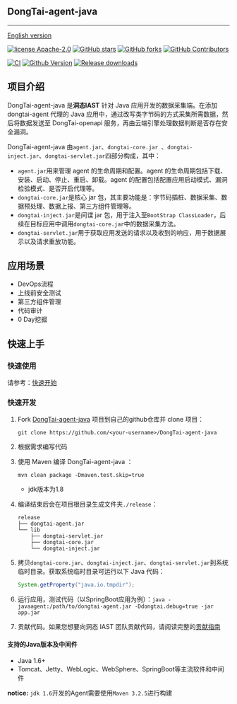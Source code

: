 ## DongTai-agent-java
---
[English version](README.md)

[![license Apache-2.0](https://img.shields.io/github/license/HXSecurity/DongTai-agent-java)](https://github.com/HXSecurity/DongTai-agent-java/blob/main/LICENSE)
[![GitHub stars](https://img.shields.io/github/stars/HXSecurity/DongTai-agent-java.svg?label=Stars&logo=github)](https://github.com/HXSecurity/DongTai-agent-java)
[![GitHub forks](https://img.shields.io/github/forks/HXSecurity/DongTai-Agent-Java?label=Forks&logo=github)](https://github.com/HXSecurity/DongTai-agent-java)
[![GitHub Contributors](https://img.shields.io/github/contributors-anon/HXSecurity/DongTai-agent-java?label=Contributors&logo=github)](https://github.com/HXSecurity/DongTai-agent-java)


[![CI](https://github.com/HXSecurity/DongTai-agent-java/actions/workflows/release-agent.yml/badge.svg)](https://github.com/HXSecurity/DongTai-agent-java/actions/workflows/release-agent.yml)
[![Github Version](https://img.shields.io/github/v/release/HXSecurity/DongTai-agent-java?display_name=tag&include_prereleases&sort=semver)](https://github.com/HXSecurity/DongTai-agent-java/releases)
[![Release downloads](https://shields.io/github/downloads/HXSecurity/DongTai-Agent-Java/total)](https://github.com/HXSecurity/DongTai-agent-java/releases)



## 项目介绍

DongTai-agent-java 是**洞态IAST** 针对 Java 应用开发的数据采集端。在添加 dongtai-agent 代理的 Java 应用中，通过改写类字节码的方式采集所需数据，然后将数据发送至 DongTai-openapi 服务，再由云端引擎处理数据判断是否存在安全漏洞。

DongTai-agent-java 由`agent.jar`、`dongtai-core.jar `、`dongtai-inject.jar`、`dongtai-servlet.jar`四部分构成，其中：

- `agent.jar`用来管理 agent 的生命周期和配置。agent 的生命周期包括下载、安装、启动、停止、重启、卸载。agent 的配置包括配置应用启动模式、漏洞检验模式、是否开启代理等。
- `dongtai-core.jar`是核心 jar 包，其主要功能是：字节码插桩、数据采集、数据预处理、数据上报、第三方组件管理等。
- `dongtai-inject.jar`是间谍 jar 包，用于注入至`BootStrap ClassLoader`，后续在目标应用中调用`dongtai-core.jar`中的数据采集方法。
- `dongtai-servlet.jar`用于获取应用发送的请求以及收到的响应，用于数据展示以及请求重放功能。

## 应用场景

- DevOps流程
- 上线前安全测试
- 第三方组件管理
- 代码审计
- 0 Day挖掘


## 快速上手

### 快速使用

请参考：[快速开始](https://doc.dongtai.io)

### 快速开发

1. Fork [DongTai-agent-java](https://github.com/HXSecurity/DongTai-agent-java) 项目到自己的github仓库并 clone 项目：

   ```shell
   git clone https://github.com/<your-username>/DongTai-agent-java
   ```

2. 根据需求编写代码

3. 使用 Maven 编译 DongTai-agent-java ：

   ```shell
   mvn clean package -Dmaven.test.skip=true
   ```

    - jdk版本为1.8

4. 编译结束后会在项目根目录生成文件夹`./release`：

   ```
   release
   ├── dongtai-agent.jar
   └── lib
       ├── dongtai-servlet.jar
       ├── dongtai-core.jar
       └── dongtai-inject.jar
   ```

5. 拷贝`dongtai-core.jar`、`dongtai-inject.jar`、`dongtai-servlet.jar`到系统临时目录。获取系统临时目录可运行以下 Java 代码：

   ```java
   System.getProperty("java.io.tmpdir");
   ```

6. 运行应用，测试代码（以SpringBoot应用为例）：`java -javaagent:/path/to/dongtai-agent.jar -Ddongtai.debug=true -jar app.jar`

7. 贡献代码。如果您想要向洞态 IAST 团队贡献代码，请阅读完整的[贡献指南](https://github.com/HXSecurity/DongTai/blob/main/CONTRIBUTING.md)

#### 支持的Java版本及中间件

- Java 1.6+
- Tomcat、Jetty、WebLogic、WebSphere、SpringBoot等主流软件和中间件

**notice:** `jdk 1.6`开发的Agent需要使用`Maven 3.2.5`进行构建

